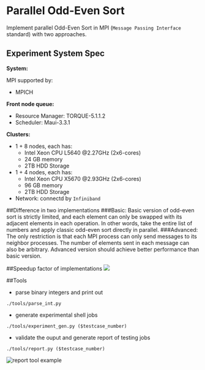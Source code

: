 # Parallel Odd-Even Sort
Implement parallel Odd-Even Sort in MPI (`Message Passing Interface` standard) with two approaches.

## Experiment System Spec
**System:**

MPI supported by:
- MPICH

**Front node queue:**
- Resource Manager: TORQUE-5.1.1.2
- Scheduler: Maui-3.3.1

**Clusters:**
- 1 + 8 nodes, each has:
    - Intel Xeon CPU L5640 @2.27GHz (2x6-cores)
    - 24 GB memory
    - 2TB HDD Storage
- 1 + 4 nodes, each has:
    - Intel Xeon CPU X5670 @2.93GHz (2x6-cores)
    - 96 GB memory
    - 2TB HDD Storage
- Network: connectd by `Infiniband`

##Difference in two implementations
###Basic:
Basic version of odd-even sort is strictly limited, and each element can only be swapped with its adjacent elements in each operation.
In other words, take the entire list of numbers and apply classic odd-even sort directly in parallel.
###Advanced:
The only restriction is that each MPI process can only send messages to its neighbor processes. The number of elements sent in each message can also be arbitrary. 
Advanced version should achieve better performance than basic version.

##Speedup factor of implementations
![](https://github.com/leVirve/OddEvenSort/blob/master/speedup.png)

##Tools
- parse binary integers and print out
```
./tools/parse_int.py
```

- generate experimental shell jobs
```
./tools/experiment_gen.py ($testcase_number)
```

- validate the ouput and generate report of testing jobs
```
./tools/report.py ($testcase_number)
```
![report tool example](https://github.com/leVirve/OddEvenSort/blob/master/tools_snapshot.png)
